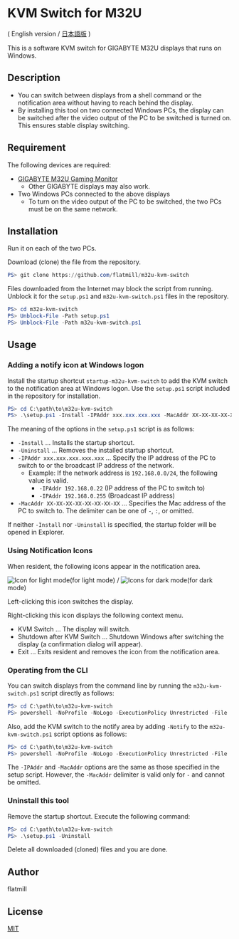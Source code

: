 # KVM Switch for M32U

( English version / [日本語版](./README_ja.md) )

This is a software KVM switch for GIGABYTE M32U displays that runs on Windows.

## Description

- You can switch between displays from a shell command or the notification area without having to reach behind the display.
- By installing this tool on two connected Windows PCs, the display can be switched after the video output of the PC to be switched is turned on. This ensures stable display switching.

## Requirement

The following devices are required:

- [GIGABYTE M32U Gaming Monitor](https://www.gigabyte.com/Monitor/M32U#kf)
  - Other GIGABYTE displays may also work.
- Two Windows PCs connected to the above displays
  - To turn on the video output of the PC to be switched, the two PCs must be on the same network.

## Installation

Run it on each of the two PCs.

Download (clone) the file from the repository.

```powershell
PS> git clone https://github.com/flatmill/m32u-kvm-switch
```

Files downloaded from the Internet may block the script from running.
Unblock it for the `setup.ps1` and `m32u-kvm-switch.ps1` files in the repository.

```powershell
PS> cd m32u-kvm-switch
PS> Unblock-File -Path setup.ps1
PS> Unblock-File -Path m32u-kvm-switch.ps1
```

## Usage

### Adding a notify icon at Windows logon

Install the startup shortcut `startup-m32u-kvm-switch` to add the KVM switch to the notification area at Windows logon.
Use the `setup.ps1` script included in the repository for installation.

```powershell
PS> cd C:\path\to\m32u-kvm-switch
PS> .\setup.ps1 -Install -IPAddr xxx.xxx.xxx.xxx -MacAddr XX-XX-XX-XX-XX-XX
```

The meaning of the options in the `setup.ps1` script is as follows:

- `-Install` ... Installs the startup shortcut.
- `-Uninstall` ... Removes the installed startup shortcut.
- `-IPAddr xxx.xxx.xxx.xxx.xxx` ... Specify the IP address of the PC to switch to or the broadcast IP address of the network.
  - Example: If the network address is `192.168.0.0/24`, the following value is valid.
    - `-IPAddr 192.168.0.22` (IP address of the PC to switch to)
    - `-IPAddr 192.168.0.255` (Broadcast IP address)
- `-MacAddr XX-XX-XX-XX-XX-XX-XX-XX` ... Specifies the Mac address of the PC to switch to. The delimiter can be one of `-`, `:`, or omitted.

If neither `-Install` nor `-Uninstall` is specified, the startup folder will be opened in Explorer.

### Using Notification Icons

When resident, the following icons appear in the notification area.

![Icon for light mode](./kvm-switch-light.ico)(for light mode) / ![Icons for dark mode](./kvm-switch-dark.ico)(for dark mode)

Left-clicking this icon switches the display.

Right-clicking this icon displays the following context menu.

- KVM Switch ... The display will switch.
- Shutdown after KVM Switch ... Shutdown Windows after switching the display (a confirmation dialog will appear).
- Exit ... Exits resident and removes the icon from the notification area.

### Operating from the CLI

You can switch displays from the command line by running the `m32u-kvm-switch.ps1` script directly as follows:

```powershell
PS> cd C:\path\to\m32u-kvm-switch
PS> powershell -NoProfile -NoLogo -ExecutionPolicy Unrestricted -File .\m32u-kvm-switch.ps1 -IPAddr xxx.xxx.xxx.xxx -MacAddr XX-XX-XX-XX-XX-XX
```

Also, add the KVM switch to the notify area by adding `-Notify` to the `m32u-kvm-switch.ps1` script options as follows:

```powershell
PS> cd C:\path\to\m32u-kvm-switch
PS> powershell -NoProfile -NoLogo -ExecutionPolicy Unrestricted -File .\m32u-kvm-switch.ps1 -Notify -IPAddr xxx.xxx.xxx.xxx -MacAddr XX-XX-XX-XX-XX-XX
```

The `-IPAddr` and `-MacAddr` options are the same as those specified in the setup script.
However, the `-MacAddr` delimiter is valid only for `-` and cannot be omitted.

### Uninstall this tool

Remove the startup shortcut.
Execute the following command:

```powershell
PS> cd C:\path\to\m32u-kvm-switch
PS> .\setup.ps1 -Uninstall
```

Delete all downloaded (cloned) files and you are done.

## Author

flatmill

## License

[MIT](LICENSE.txt)
